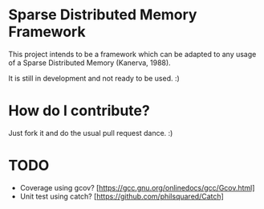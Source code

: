 Sparse Distributed Memory Framework
===================================
This project intends to be a framework which can be adapted to any usage of a Sparse Distributed Memory (Kanerva, 1988).

It is still in development and not ready to be used. :)

How do I contribute?
====================
Just fork it and do the usual pull request dance. :)

TODO
====
- Coverage using gcov? [https://gcc.gnu.org/onlinedocs/gcc/Gcov.html]
- Unit test using catch? [https://github.com/philsquared/Catch]
